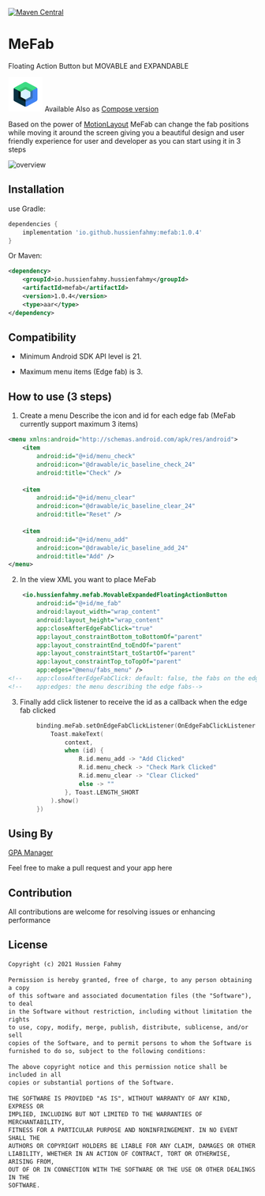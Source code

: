 [![Maven Central](https://img.shields.io/maven-central/v/io.github.hussienfahmy/mefab.svg?label=Maven%20Central)](https://search.maven.org/search?q=g:%22io.github.hussienfahmy%22%20AND%20a:%22mefab%22)

MeFab
=====

Floating Action Button but MOVABLE and EXPANDABLE

<img src="https://github.com/Hussienfahmy/MeFab_Compose/blob/master/images/jetpack-compose-icon_RGB.png" width="70" height="70"> Available Also as [Compose version](https://github.com/Hussienfahmy/MeFab_Compose)

Based on the power
of [MotionLayout](https://developer.android.com/training/constraint-layout/motionlayout) MeFab can
change the fab positions while moving it around the screen giving you a beautiful design and user
friendly experience for user and developer as you can start using it in 3 steps

![overview](images/overview.gif)

Installation
--------
use Gradle:

```gradle
dependencies {
    implementation 'io.github.hussienfahmy:mefab:1.0.4'
}
```

Or Maven:

```xml
<dependency>
    <groupId>io.hussienfahmy.hussienfahmy</groupId>
    <artifactId>mefab</artifactId>
    <version>1.0.4</version>
    <type>aar</type>
</dependency>
```

Compatibility
-------------
 - Minimum Android SDK API level is 21.

 - Maximum menu items (Edge fab) is 3.

 How to use (3 steps)
-------------
1. Create a menu Describe the icon and id for each edge fab (MeFab currently support maximum 3 items)

```xml
<menu xmlns:android="http://schemas.android.com/apk/res/android">
    <item
        android:id="@+id/menu_check"
        android:icon="@drawable/ic_baseline_check_24"
        android:title="Check" />

    <item
        android:id="@+id/menu_clear"
        android:icon="@drawable/ic_baseline_clear_24"
        android:title="Reset" />

    <item
        android:id="@+id/menu_add"
        android:icon="@drawable/ic_baseline_add_24"
        android:title="Add" />
</menu>
```

2. In the view XML you want to place MeFab

```xml
    <io.hussienfahmy.mefab.MovableExpandedFloatingActionButton
        android:id="@+id/me_fab"
        android:layout_width="wrap_content"
        android:layout_height="wrap_content"
        app:closeAfterEdgeFabClick="true"
        app:layout_constraintBottom_toBottomOf="parent"
        app:layout_constraintEnd_toEndOf="parent"
        app:layout_constraintStart_toStartOf="parent"
        app:layout_constraintTop_toTopOf="parent"
        app:edges="@menu/fabs_menu" />
<!--    app:closeAfterEdgeFabClick: default: false, the fabs on the edge return to center when one of them clicked-->
<!--    app:edges: the menu describing the edge fabs-->
```

3. Finally add click listener to receive the id as a callback when the edge fab clicked

```kotlin
        binding.meFab.setOnEdgeFabClickListener(OnEdgeFabClickListener { id ->
            Toast.makeText(
                context,
                when (id) {
                    R.id.menu_add -> "Add Clicked"
                    R.id.menu_check -> "Check Mark Clicked"
                    R.id.menu_clear -> "Clear Clicked"
                    else -> ""
                }, Toast.LENGTH_SHORT
            ).show()
        })
```

Using By
--------
[GPA Manager](https://play.google.com/store/apps/details?id=com.hussienFahmy.myGpaManager)

Feel free to make a pull request and your app here

Contribution
--------
All contributions are welcome for resolving issues or enhancing performance

License
--------

    Copyright (c) 2021 Hussien Fahmy

    Permission is hereby granted, free of charge, to any person obtaining a copy
    of this software and associated documentation files (the "Software"), to deal
    in the Software without restriction, including without limitation the rights
    to use, copy, modify, merge, publish, distribute, sublicense, and/or sell
    copies of the Software, and to permit persons to whom the Software is
    furnished to do so, subject to the following conditions:

    The above copyright notice and this permission notice shall be included in all
    copies or substantial portions of the Software.

    THE SOFTWARE IS PROVIDED "AS IS", WITHOUT WARRANTY OF ANY KIND, EXPRESS OR
    IMPLIED, INCLUDING BUT NOT LIMITED TO THE WARRANTIES OF MERCHANTABILITY,
    FITNESS FOR A PARTICULAR PURPOSE AND NONINFRINGEMENT. IN NO EVENT SHALL THE
    AUTHORS OR COPYRIGHT HOLDERS BE LIABLE FOR ANY CLAIM, DAMAGES OR OTHER
    LIABILITY, WHETHER IN AN ACTION OF CONTRACT, TORT OR OTHERWISE, ARISING FROM,
    OUT OF OR IN CONNECTION WITH THE SOFTWARE OR THE USE OR OTHER DEALINGS IN THE
    SOFTWARE.
